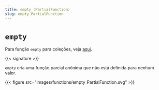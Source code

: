 ```yaml
---
title: empty (PartialFunction)
slug: empty_PartialFunction
---
```


# `empty`

Para função `empty` para coleções, veja [aqui](../empty_collections).

{{< signature >}}

`empty` cria uma função parcial anônima que não está definida para nenhum valor.

{{< figure src="images/functions/empty_PartialFunction.svg" >}}
